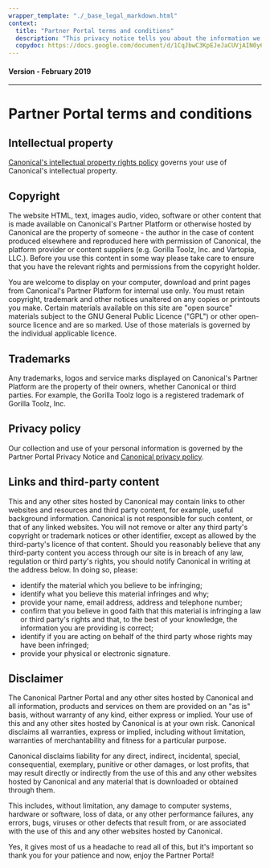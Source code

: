 ```yaml
---
wrapper_template: "./_base_legal_markdown.html"
context:
  title: "Partner Portal terms and conditions"
  description: "This privacy notice tells you about the information we collect from you when you submit your information to us via an enquiry or contact us form on our website."
  copydoc: https://docs.google.com/document/d/1CqJbwC3KpEJeJaCUVjAIN0y6ZLmoc7gVlFyc-BeFMYw/edit#
---
```

<h4 class="p-muted-heading">Version - February 2019</h4>
<hr style="margin-bottom: 2rem;" />

# Partner Portal terms and conditions

## Intellectual property

[Canonical's intellectual property rights policy](/legal/intellectual-property-policy) governs your use of Canonical's intellectual property.

## Copyright

The website HTML, text, images audio, video, software or other content that is made available on Canonical's Partner Platform or otherwise hosted by Canonical are the property of someone - the author in the case of content produced elsewhere and reproduced here with permission of Canonical, the platform provider or content suppliers (e.g. Gorilla Toolz, Inc. and Vartopia, LLC.). Before you use this content in some way please take care to ensure that you have the relevant rights and permissions from the copyright holder.

You are welcome to display on your computer, download and print pages from Canonical's Partner Platform for internal use only. You must retain copyright, trademark and other notices unaltered on any copies or printouts you make. Certain materials available on this site are "open source" materials subject to the GNU General Public Licence ("GPL") or other open-source licence and are so marked. Use of those materials is governed by the individual applicable licence.

## Trademarks

Any trademarks, logos and service marks displayed on Canonical's Partner Platform are the property of their owners, whether Canonical or third parties. For example, the Gorilla Toolz logo is a registered trademark of Gorilla Toolz, Inc.

## Privacy policy

Our collection and use of your personal information is governed by the Partner Portal Privacy Notice and [Canonical privacy policy](/legal/data-privacy).

## Links and third-party content

This and any other sites hosted by Canonical may contain links to other websites and resources and third party content, for example, useful background information. Canonical is not responsible for such content, or that of any linked websites. You will not remove or alter any third party's copyright or trademark notices or other identifier, except as allowed by the third-party's licence of that content. Should you reasonably believe that any third-party content you access through our site is in breach of any law, regulation or third party's rights, you should notify Canonical in writing at the address below. In doing so, please:

- identify the material which you believe to be infringing;
- identify what you believe this material infringes and why;
- provide your name, email address, address and telephone number;
- confirm that you believe in good faith that this material is infringing a law or third party's rights and that, to the best of your knowledge, the information you are providing is correct;
- identify if you are acting on behalf of the third party whose rights may have been infringed;
- provide your physical or electronic signature.

## Disclaimer

The Canonical Partner Portal and any other sites hosted by Canonical and all information, products and services on them are provided on an "as is" basis, without warranty of any kind, either express or implied. Your use of this and any other sites hosted by Canonical is at your own risk. Canonical disclaims all warranties, express or implied, including without limitation, warranties of merchantability and fitness for a particular purpose.

Canonical disclaims liability for any direct, indirect, incidental, special, consequential, exemplary, punitive or other damages, or lost profits, that may result directly or indirectly from the use of this and any other websites hosted by Canonical and any material that is downloaded or obtained through them.

This includes, without limitation, any damage to computer systems, hardware or software, loss of data, or any other performance failures, any errors, bugs, viruses or other defects that result from, or are associated with the use of this and any other websites hosted by Canonical.

Yes, it gives most of us a headache to read all of this, but it's important so thank you for your patience and now, enjoy the Partner Portal!
